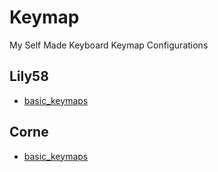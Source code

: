 # Keymap

My Self Made Keyboard Keymap Configurations

## Lily58

- [basic_keymaps](https://github.com/naotor/keymaps/tree/master/lily58/)

## Corne 

- [basic_keymaps](https://github.com/naotor/keymaps/tree/master/crkbd/)
